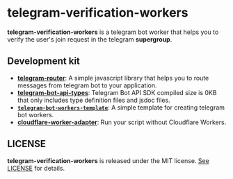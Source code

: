 # telegram-verification-workers

**telegram-verification-workers** is a telegram bot worker that helps you to verify the user's join request in the telegram **supergroup**.


## Development kit

- [**telegram-router**](https://github.com/TBXark/telegram-router): A simple javascript library that helps you to route messages from telegram bot to your application.
- [**telegram-bot-api-types**](https://github.com/TBXark/telegram-bot-api-types): Telegram Bot API SDK compiled size is 0KB that only includes type definition files and jsdoc files.
- [**`telegram-bot-workers-template`**](https://github.com/TBXark/telegram-bot-workers-template): A simple template for creating telegram bot workers.
- [**cloudflare-worker-adapter**](https://github.com/TBXark/cloudflare-worker-adapter): Run your script without Cloudflare Workers.


## LICENSE

**telegram-verification-workers** is released under the MIT license. [See LICENSE](LICENSE) for details.
